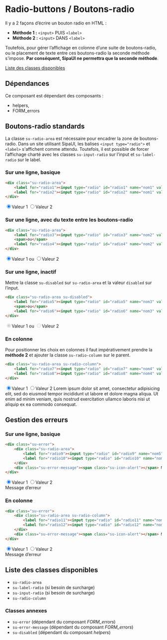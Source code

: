 # Radio-buttons / Boutons-radio

Il y a 2 façons d’écrire un bouton radio en HTML&nbsp;:
- **Méthode 1&nbsp;:** `<input>` PUIS `<label>`
- **Méthode 2&nbsp;:** `<input>` DANS `<label>`

Toutefois, pour gérer l’affichage en colonne d’une suite de boutons-radio, ou le placement de texte entre ces boutons-radio la seconde méthode s'impose. **Par conséquent, SipaUI ne permettra que la seconde méthode**.

<a href="#liste-classes" target="_self" class="su-link-button">Liste des classes disponibles</a>

<div class="alerte su-margin-top-xl">
	<h2>Dépendances</h2>
	<p class="su-margin-0">Ce composant est dépendant des composants&nbsp;:</p>
	<ul>
		<li>helpers,</li>
		<li>FORM_errors</li>
	</ul>
</div>

<!-- STORY -->

## Boutons-radio standards

La classe `su-radio-area` est nécessaire pour encadrer la zone de boutons-radio. Dans un site utilisant SipaUI, les balises `<input type="radio">` et `<label>` s'affichent comme attendu. Toutefois, il est possible de forcer l’affichage charté avec les classes `su-input-radio` sur l’input et `su-label-radio` sur le label.


### Sur une ligne, basique

```html
<div class="su-radio-area">
	<label for="radio1"><input type="radio" id="radio1" name="nom1" value="Valeur 1" checked>Valeur 1</label>
	<label for="radio2"><input type="radio" id="radio2" name="nom1" value="Valeur 2">Valeur 2</label>
</div>
```
<div class="su-radio-area">
	<label for="radio1"><input type="radio" id="radio1" name="nom1" value="Valeur 1" checked>Valeur 1</label>
	<label for="radio2"><input type="radio" id="radio2" name="nom1" value="Valeur 2">Valeur 2</label>
</div>

### Sur une ligne, avec du texte entre les boutons-radio

```html
<div class="su-radio-area">
	<label for="radio3"><input type="radio" id="radio3" name="nom2" value="Valeur 1" checked>Valeur 1</label>
	<span>ou</span>
	<label for="radio4"><input type="radio" id="radio4" name="nom2" value="Valeur 2">Valeur 2</label>
</div>
```

<div class="su-radio-area">
	<label for="radio3"><input type="radio" id="radio3" name="nom2" value="Valeur 1" checked>Valeur 1</label>
	<span>ou</span>
	<label for="radio4"><input type="radio" id="radio4" name="nom2" value="Valeur 2">Valeur 2</label>
</div>

### Sur une ligne, inactif

Mettre la classe `su-disabled` sur `su-radio-area` et la valeur `disabled` sur l’input.

```html
<div class="su-radio-area su-disabled">
	<label for="radio5"><input type="radio" id="radio5" name="nom3" value="Valeur 1" checked disabled>Valeur 1</label>
	<span>ou</span>
	<label for="radio6"><input type="radio" id="radio6" name="nom3" value="Valeur 2" disabled>Valeur 2</label>
</div>
```
<div class="su-radio-area su-disabled">
	<label for="radio5"><input type="radio" id="radio5" name="nom3" value="Valeur 1" checked disabled>Valeur 1</label>
	<span>ou</span>
	<label for="radio6"><input type="radio" id="radio6" name="nom3" value="Valeur 2" disabled>Valeur 2</label>
</div>

### En colonne

Pour positionner les choix en colonnes il faut impérativement prendre la **méthode 2** et ajouter la classe `su-radio-column` sur le parent.

```html
<div class="su-radio-area su-radio-column">
	<label for="radio7"><input type="radio" id="radio7" name="nom4" value="Valeur 1" checked>Valeur 1</label>
	<label for="radio8"><input type="radio" id="radio8" name="nom4" value="Valeur 2">Valeur 2 Lorem ipsum dolor sit amet, consectetur adipisicing elit, sed do eiusmod tempor incididunt ut labore et dolore magna aliqua. Ut enim ad minim veniam, quis nostrud exercitation ullamco laboris nisi ut aliquip ex ea commodo consequat.</label>
</div>
```
<div class="su-radio-area su-radio-column">
	<label for="radio7"><input type="radio" id="radio7" name="nom4" value="Valeur 1" checked>Valeur 1</label>
	<label for="radio8"><input type="radio" id="radio8" name="nom4" value="Valeur 2">Valeur 2 Lorem ipsum dolor sit amet, consectetur adipisicing elit, sed do eiusmod tempor incididunt ut labore et dolore magna aliqua. Ut enim ad minim veniam, quis nostrud exercitation ullamco laboris nisi ut aliquip ex ea commodo consequat.</label>
</div>

## Gestion des erreurs

### Sur une ligne, basique

```html
<div class="su-error">
	<div class="su-radio-area">
		<label for="radio9"><input type="radio" id="radio9" name="nom5" value="Valeur 1" checked>Valeur 1</label>
		<label for="radio10"><input type="radio" id="radio10" name="nom5" value="Valeur 2">Valeur 2</label>
	</div>
	<div class="su-error-message"><span class="su-icon-alert"></span> Message d’erreur</div>
</div>
```
<div class="su-error">
	<div class="su-radio-area">
		<label for="radio9"><input type="radio" id="radio9" name="nom5" value="Valeur 1" checked>Valeur 1</label>
		<label for="radio10"><input type="radio" id="radio10" name="nom5" value="Valeur 2">Valeur 2</label>
	</div>
	<div class="su-error-message"><span class="su-icon-alert"></span> Message d’erreur</div>
</div>


### En colonne

```html
<div class="su-error">
	<div class="su-radio-area su-radio-column">
		<label for="radio11"><input type="radio" id="radio11" name="nom6" value="Valeur 1" checked>Valeur 1</label>
		<label for="radio12"><input type="radio" id="radio12" name="nom6" value="Valeur 2">Valeur 2</label>
	</div>
	<div class="su-error-message"><span class="su-icon-alert"></span> Message d’erreur</div>
</div>
```
<div class="su-error">
	<div class="su-radio-area su-radio-column">
		<label for="radio11"><input type="radio" id="radio11" name="nom6" value="Valeur 1" checked>Valeur 1</label>
		<label for="radio12"><input type="radio" id="radio12" name="nom6" value="Valeur 2">Valeur 2</label>
	</div>
	<div class="su-error-message"><span class="su-icon-alert"></span> Message d’erreur</div>
</div>


<div id="liste-classes">

## Liste des classes disponibles
- `su-radio-area`
- `su-label-radio` (si besoin de surcharge)
- `su-input-radio` (si besoin de surcharge)
- `su-radio-column`

### Classes annexes
- `su-error` (dépendant du composant *FORM_errors*)
- `su-error-message` (dépendant du composant *FORM_errors*)
- `su-disabled` (dépendant du composant *helpers*)

</div>
